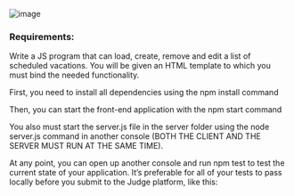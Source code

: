 ![image](https://github.com/nsinorov/SoftUniMainPath/assets/45227327/a1e5dc60-00a1-4651-858f-f4f0450c8b6a)

### Requirements:

Write a JS program that can load, create, remove and edit a list of scheduled vacations. You will be given an HTML template to which you must bind the needed functionality.

First, you need to install all dependencies using the npm install command

Then, you can start the front-end application with the npm start command

You also must start the server.js file in the server folder using the node server.js command in another console (BOTH THE CLIENT AND THE SERVER MUST RUN AT THE SAME TIME).

At any point, you can open up another console and run npm test to test the current state of your application. It’s preferable for all of your tests to pass locally before you submit to the Judge platform, like this:
